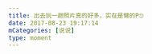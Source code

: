 ```yaml
---
title: 出去玩一趟照片真的好多，实在是懒的P🙄
date: 2017-08-23 19:17:14
mCategories: [说说]
type: moment
---
```


<div id="pics-20170823191714"></div>

<script src="/lib/moment/pics.js"></script>
<script>
var data = [
    {"link": "2017-08-23_000001.jpeg", "type": "shuoshuo"},
    {"link": "2017-08-23_000003.jpeg", "type": "shuoshuo"}
];
picsRender(data, "pics-20170823191714");
</script>
